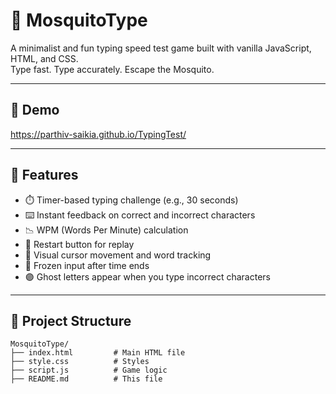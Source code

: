 # 🦟 MosquitoType

A minimalist and fun typing speed test game built with vanilla JavaScript, HTML, and CSS.  
Type fast. Type accurately. Escape the Mosquito.

---

## 🚀 Demo

https://parthiv-saikia.github.io/TypingTest/

---

## 🧠 Features

- ⏱️ Timer-based typing challenge (e.g., 30 seconds)
- ⌨️ Instant feedback on correct and incorrect characters
- 📉 WPM (Words Per Minute) calculation
- 🔄 Restart button for replay
- 👀 Visual cursor movement and word tracking
- 🧊 Frozen input after time ends
- 🟣 Ghost letters appear when you type incorrect characters

---

## 📂 Project Structure

```plaintext
MosquitoType/
├── index.html         # Main HTML file
├── style.css          # Styles
├── script.js          # Game logic
├── README.md          # This file
